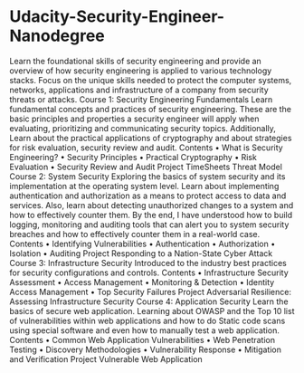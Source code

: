 # Udacity-Security-Engineer-Nanodegree
Learn the foundational skills of security engineering and provide an overview of how security engineering is applied to various technology stacks. Focus on the unique skills needed to protect the computer systems, networks, applications and infrastructure of a company from security threats or attacks.
Course 1: Security Engineering Fundamentals
Learn fundamental concepts and practices of security engineering. These are the basic principles and properties a security engineer will apply when evaluating, prioritizing and communicating security topics. Additionally, Learn about the practical applications of cryptography and about strategies for risk evaluation, security review and audit.
Contents
•	What is Security Engineering?
•	Security Principles
•	Practical Cryptography
•	Risk Evaluation
•	Security Review and Audit
Project
TimeSheets Threat Model
Course 2: System Security
Exploring the basics of system security and its implementation at the operating system level. Learn about implementing authentication and authorization as a means to protect access to data and services. Also, learn about detecting unauthorized changes to a system and how to effectively counter them. By the end, I have understood how to build logging, monitoring and auditing tools that can alert you to system security breaches and how to effectively counter them in a real-world case.
Contents
•	Identifying Vulnerabilities
•	Authentication
•	Authorization
•	Isolation
•	Auditing
Project
Responding to a Nation-State Cyber Attack
Course 3: Infrastructure Security
Introduced to the industry best practices for security configurations and controls. 
Contents
•	Infrastructure Security Assessment
•	Access Management
•	Monitoring & Detection
•	Identity Access Management
•	Top Security Failures
Project
Adversarial Resilience: Assessing Infrastructure Security
Course 4: Application Security
Learn the basics of secure web application. Learning about OWASP and the Top 10 list of vulnerabilities within web applications and how to do Static code scans using special software and even how to manually test a web application.
Contents
•	Common Web Application Vulnerabilities
•	Web Penetration Testing
•	Discovery Methodologies
•	Vulnerability Response
•	Mitigation and Verification
Project
Vulnerable Web Application

